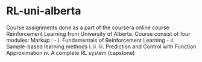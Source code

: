 # RL-uni-alberta
Course assignments done as a part of the coursera online course Reinforcement Learning from University of Alberta. Course consist of four modules:
Markup : - i. Fundamentals of Reinforcement Learning
         - ii. Sample-based learning methods
i. 
ii. 
iii. Prediction and Control with Function Approximation
iv. A complete RL system (capstone)
